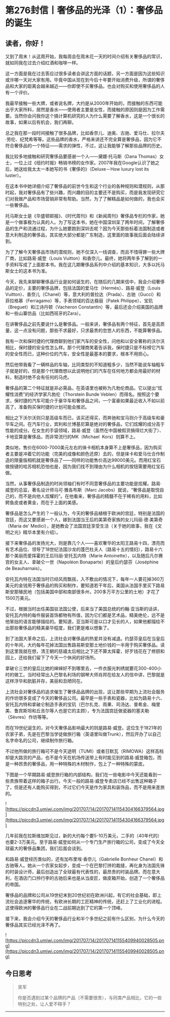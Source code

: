 # 第276封信丨奢侈品的光泽（1）：奢侈品的诞生

## 读者，你好！

又到了周末！从这周开始，我每周会在周末花一天的时间介绍有关奢侈品的常识，就如同我在过去介绍红酒和咖啡一样。

这一方面是我在过去答应过很多读者会讲这方面的话题，另一方面是因为这些知识或许哪一天对大家有用。毕竟中国从现在到今后十年要开始消费升级，所谓的奢侈品和大家的距离会越来越近——你即使不买奢侈品，也会对购买和使用奢侈品的人有一个评价。

我最早接触一些大牌，或者说名牌，大约是从2000年开始的，而接触的东西可能出乎大家所料，居然是香水——使用者主要是女性，而接触的原因则是因为工作需要。当然你会问我你这个搞计算机研究的人为什么需要了解香水，这是一个很长的故事，如果以后有机会，我们再聊。

总之我在那一段时间接触了很多品牌，比如香奈儿、迪奥、古驰、爱马仕、拉尔夫∙劳伦、纪梵希等等。这些品牌的香水，严格来讲还不完全算是奢侈品，因为它不符合奢侈品的一个特征——需求的弹性，不过，这让我能够了解那些品牌的历史。

我比较多地接触和研究奢侈品要感谢一个人——黛娜·托马斯（Dana Thomas）女士，一位上过《纽约时报》畅销书榜的女作家。2007年我在Google认识了她之后，她送给我太太一本她写的书《奢侈的》（Deluxe－How luxury lost its luster）。

在这本书中她详细介绍了奢侈品的前世今生和这个行业的各种规则和潜规则，从那时起，我对奢侈品有了些兴趣，而兴趣的目的主要还不是购买，而是我发现研究它们对我做产品和市场营销非常有帮助。当然，为了了解精品是如何做的，我也会买一些奢侈品。

托马斯女士是《华盛顿邮报》、《时代周刊》和《新闻周刊》奢侈品专栏的作家，她是一个做事极为认真的人。为了写这本书，她在中国深圳呆了两年时间，了解奢侈品的生产和流通过程，为什么她要跑到深圳去呢？因为今天那些标着法国制造或者意大利制造的奢侈品，其实绝大部分都是广东制造，这里面的故事我后面会陆续讲到。

为了了解今天奢侈品市场的潜规则，她不仅深入一线调查，而且不惜得罪一些大牌厂商，比如路易·威登（Louis Vuitton）和香奈儿。最终，她将两年多了解到的一手资料写成了上面那本书。我在这几期奢侈品系列中介绍的基本知识，大多以托马斯女士的这本书为准。

今天，我先来聊聊奢侈品行业是如何诞生的，在随后的几期来信中，我会介绍奢侈品的定价，主要的奢侈品牌，包括法国的爱马仕（Hermès）、路易·威登（Louis Vuitton）、香奈儿（Chanel）等，意大利的普拉达（Prada）、古驰（Gucci）和菲拉格慕（Ferragamo）等，手表领域的百达翡丽（Patek Philippe）、宝玑（Breguet）和江诗丹顿（Vacheron Constantin）等，最后还会介绍美国的品牌和一些山寨仿品（比如西班牙的Zara）。

在讲奢侈品之前先要说什么是奢侈品。一般来讲，奢侈品有两个特征，首先是高质量，这一点没有问题，那些不求最好，只求最贵的忽悠人的东西，不能算奢侈品。

我有一次和保时捷的代理商聊到他们家汽车的安全性，问他和以安全著称的沃尔沃相比，保时捷的安全性怎么样。那个代理商笑着告诉我，保时捷只是不标榜它汽车的安全性而已，这种价位的汽车，安全性是最基本的要求，根本不用担心。

然后他带我看了一辆样品的车轴，比同类型的不知道粗多少，当然不能说车轴粗车子就是好的，但是那个代理商想以此说明他们的汽车在任何地方都会用最好的材料，制造时绝不会有任何的马虎。

奢侈品的第二个特征就是非必需品，在英语里也被称为凡勃伦商品，它以提出“炫耀性消费”的经济学家凡勃伦（Thorstein Bunde Veblen）而得名。按照这个要求，保时捷的汽车可能介于豪华车和奢侈品之间，一个富豪如果最近收入不如以前高了，准备购买保时捷的计划可能会推迟。

相比之下沃尔沃则只是高级车而已，该买还得买，而奔驰和宝马则介于高级车和豪华车之间。在汽车行业，宾利和兰博基尼算是绝对的奢侈品，它们炫耀的成分高于性能的成分。在女生的手袋领域，路易·威登（虽然在中国被假货搞得烂大街了）、卡地亚算是奢侈品，而非常流行的MK（Michael  Kors）则算不上。

类似地，售价在6000-7000美元左右的徕卡相机本身算不上是奢侈品，因为购买者主要是冲着它的功能（完美的成像和颜色还原）去的，但是徕卡和爱马仕合作制造的限量版相机就是奢侈品了——同样的功能售价高达99000美元。而用红宝石做按键的哈苏相机恐怕也是，因为我们找不到理由为什么相机的按钮需要用红宝石做。

当然，从事奢侈品制造的时尚领袖们有时不同意奢侈品的主要功能是炫耀。路易·威登的总监，著名设计师马可∙雅各布斯（Marc Jacobs）就说，“奢侈品是取悦自己的，而不是向他人炫耀的”。在他看来，奢侈品的精髓不在于稀有的用料，比如鳄鱼皮或者黄金，而在于上面的美感。

奢侈品是怎么产生的？一般认为，今天的奢侈品植根于欧洲的宫廷，特别是法国的宫廷，而这又要感谢一个人，嫁到法国当王后的美第奇家族的女儿玛丽∙德∙美第奇（Maria de' Medici），是她教会了法国宫廷享受生活（关于她的故事，我在《文明之光》精华本里有介绍）。

接下来奢侈品的发扬光大，则是靠几个人——喜欢奢华的太阳王路易十四，漂亮而有艺术品位、领导了18世纪法国沙龙的蓬巴杜夫人（路易十五的情妇），路易十六那个美丽而爱挥霍的王后玛丽·安托瓦内特（Marie Antoinette），以及随后凡尔赛宫的女主人、拿破仑一世（Napoléon Bonaparte）的皇后约瑟芬（Joséphine de Beauharnais）。

安托瓦内特在法国当时已经风雨飘摇，入不敷出的情况下，每年一人要花掉360万美元的金钱用于奢侈品的购买和制作，要知道若干年后，美国从法国手里买下路易斯安那殖民地（包括美国中部和南部很多州，200多万平方公里的土地）才花了1500万美元。

不过，根据当时出任美国驻法国公使，后来当了美国总统的约翰∙亚当斯的话讲，安托瓦内特的每件服装首饰都物有所值，因为它们都是艺术品，精美绝伦，远不是他笨拙的语言能够描绘的。要知道，亚当斯可是以口才见长的人，如果他都描绘不出那些奢侈品的精美豪华程度，我们更是难以想象了。

到了法国大革命之后，上流社会对奢侈品的热爱并没有减退。约瑟芬皇后在当皇后的十年间，大约每年花掉法国出售路易斯安那土地价钱的一半用于购买奢侈品。读到这里我就在想，清王朝的慈禧太后相比之下还不算太挥霍，好歹钱花在了修颐和园上，还给我们留下了今天一个休闲的好场所。

拿破仑三世的皇后比她的婶婶好不到哪里去，一件衣服光刺绣就要花300-400小时的做工。当时经常出入巴黎名利场的钢琴大师肖邦在给友人的信中讲，巴黎就是这样浮华和肮脏并存，美丽和丑陋同在。

上流社会对奢侈品的追求催生了奢侈品品牌的出现，这让那些早期为上流社会服务的作坊很多变成了今天的奢侈品公司。最早是一些手表和瓷器，比如为路易十六、安托瓦内特和拿破仑制造手表的宝玑（巴尔扎克、雨果、司汤达、普希金、梅里美、鲁宾斯坦和丘吉尔等人也是它的主顾），专为法国宫廷做瓷器的塞夫勒（Sèvres）作坊等等。

而在19世纪诞生的，对今天奢侈品影响最大的则是路易·威登。这位生于1821年的农家子弟，先是在巴黎当学徒做旅行箱（英语里叫做Trunk），然后开办了以自己名字命名的公司，继续制作旅行箱。

不过他所做的旅行箱可不是今天途明（TUMI）或者日默瓦（RIMOWA）这样高档却是大路货的产品，也不是今天在机场传送带上有时能见到的路易·威登箱包，而是一种昂贵的奢侈品，用一种特殊的木材制作，包上了一种特殊的蒙皮。

下图是一个早期路易·威登旅行箱的内部结构，我们在一些电影中今天还能看到一些贵族带着这样的箱子出行。今天一般的路易·威登专卖店已经不出售这种箱子了，但是还有人能购买得到，不过它们今天是作为家具和装饰品，而不是用来差旅的。

![https://piccdn3.umiwi.com/img/201707/14/201707141154304166379564.jpg](https://piccdn3.umiwi.com/img/201707/14/201707141154304166379564.jpg)

几年前我在拉斯维加斯见过，新的大约每个要5-10万美元，二手的（40年代的）也要2-3万美元。至于路易·威登如何从一个专门生产旅行箱的公司，变成了今天全球最大的奢侈品集团，我们后面会谈到。

和路易·威登经历类似的，还有加布里埃·香奈儿（Gabrielle Bonheur Chanel）和古驰等人。她从一个农家女起步，变成一个在巴黎打拼的裁缝，再化身为法国先锋的时装设计师，最后创造出了全球最有代表性的，最昂贵的时装品牌。而在意大利，在酒店门口拎行李的古驰后来也是从当皮匠，做皮箱开始，创造了一个奢侈品的帝国。

奢侈品的品牌和公司从19世纪末到20世纪初在欧洲兴起，有它的社会基础，即上流社会追逐奢华的传统，有欧洲长期的工匠精神的传统，还赶上了工业化的进程。这使得欧洲的奢侈品行业在二战前期达到了它的第一个顶峰。

接下来，我会介绍今天的奢侈品行业和半个多世纪之前有什么区别，为什么今天的奢侈品其实已经光泽不再了。

![https://piccdn3.umiwi.com/img/201707/14/201707141155409940028505.png](https://piccdn3.umiwi.com/img/201707/14/201707141155409940028505.png)

## 今日思考

> 吴军
> 
> 你是否遇到过某个品牌的产品（不需要很贵），与同类产品相比，它的一些特别之处，让人爱不释手？

---
